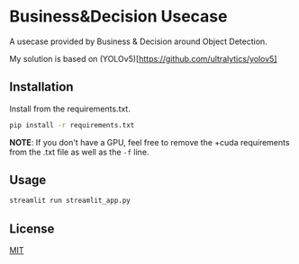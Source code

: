 # Business&Decision Usecase

A usecase provided by Business & Decision around Object Detection.

My solution is based on (YOLOv5)[https://github.com/ultralytics/yolov5]


## Installation

Install from the requirements.txt.

```bash
pip install -r requirements.txt
```

**NOTE**: If you don't have a GPU, feel free to remove the +cuda requirements from the .txt file as well as the `-f` line.

## Usage

```bash
streamlit run streamlit_app.py
```


## License
[MIT](https://choosealicense.com/licenses/mit/)
